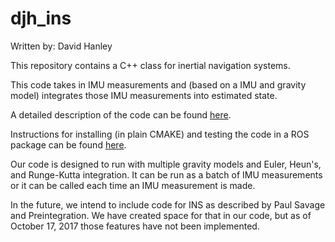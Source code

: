 # djh_ins
Written by: David Hanley

This repository contains a C++ class for inertial navigation systems. 

This code takes in IMU measurements and (based on a IMU and gravity model) integrates those IMU measurements into estimated state.

A detailed description of the code can be found [here](https://github.com/hanley6/djh_ins/blob/master/doc/documentation.pdf).

Instructions for installing (in plain CMAKE) and testing the code in a ROS package can be found [here](https://github.com/hanley6/djh_ins/wiki).

Our code is designed to run with multiple gravity models and Euler, Heun's, and Runge-Kutta integration. It can be run as a batch of IMU measurements or it can be called each time an IMU measurement is made.

In the future, we intend to include code for INS as described by Paul Savage and Preintegration. We have created space for that in our code, but as of October 17, 2017 those features have not been implemented.
